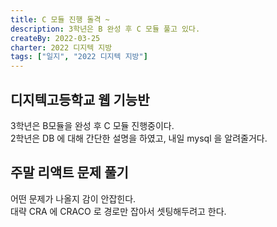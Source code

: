 ```yaml
---
title: C 모듈 진행 돌격 ~
description: 3학년은 B 완성 후 C 모듈 풀고 있다.
createBy: 2022-03-25
charter: 2022 디지텍 지방
tags: ["일지", "2022 디지텍 지방"]
---
```


## 디지텍고등학교 웹 기능반

3학년은 B모듈을 완성 후 C 모듈 진행중이다.  
2학년은 DB 에 대해 간단한 설명을 하였고, 내일 mysql 을 알려줄거다.

## 주말 리액트 문제 풀기

어떤 문제가 나올지 감이 안잡힌다.  
대략 CRA 에 CRACO 로 경로만 잡아서 셋팅해두려고 한다.
